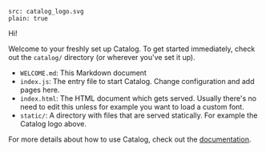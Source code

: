 ```image
src: catalog_logo.svg
plain: true
```

Hi!

Welcome to your freshly set up Catalog. To get started immediately, check out the `catalog/` directory (or wherever you've set it up).

- `WELCOME.md`: This Markdown document
- `index.js`: The entry file to start Catalog. Change configuration and add pages here.
- `index.html`: The HTML document which gets served. Usually there's no need to edit this unless for example you want to load a custom font.
- `static/`: A directory with files that are served statically. For example the Catalog logo above.

For more details about how to use Catalog, check out the [documentation](https://docs.catalog.style/).
